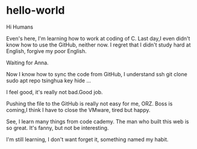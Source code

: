 # hello-world

Hi Humans

Even's here, I'm learning how to work at coding of C.
Last day,I even didn't know how to use the GitHub, neither now.
I regret that I didn't study hard at English, forgive my poor English.

Waiting for Anna.

Now I know how to sync the code from GitHub, I understand ssh git clone sudo apt repo tsinghua key hide ...

I feel good, it's really not bad.Good job.

Pushing the file to the GitHub is really not easy for me, ORZ.
Boss is coming,I think I have to close the VMware, tired but happy.

See, I learn many things from code cademy. The man who built this web is so great.
It's fanny, but not be interesting.

I'm still learning, I don't want forget it, something named my habit.